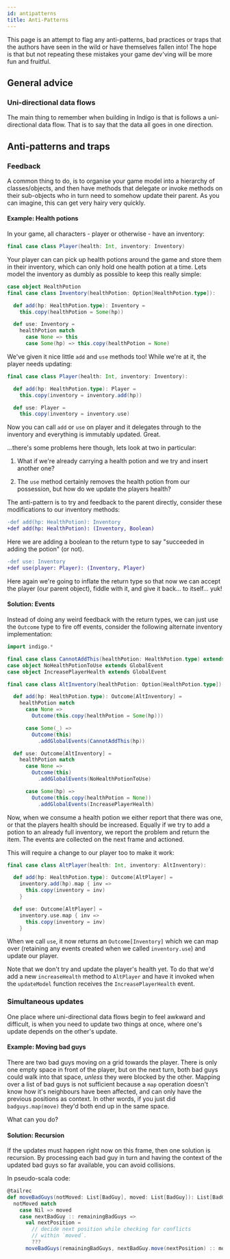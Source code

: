 ```yaml
---
id: antipatterns
title: Anti-Patterns
---
```


This page is an attempt to flag any anti-patterns, bad practices or traps that the authors have seen in the wild or have themselves fallen into! The hope is that but not repeating these mistakes your game dev'ving will be more fun and fruitful.

## General advice

### Uni-directional data flows

The main thing to remember when building in Indigo is that is follows a uni-directional data flow. That is to say that the data all goes in one direction.

## Anti-patterns and traps

### Feedback

A common thing to do, is to organise your game model into a hierarchy of classes/objects, and then have methods that delegate or invoke methods on their sub-objects who in turn need to somehow update their parent. As you can imagine, this can get very hairy very quickly.

#### Example: Health potions

In your game, all characters - player or otherwise - have an inventory:

```scala mdoc:js:shared
final case class Player(health: Int, inventory: Inventory)
```

Your player can can pick up health potions around the game and store them in their inventory, which can only hold one health potion at a time. Lets model the inventory as dumbly as possible to keep this really simple:

```scala mdoc:js:shared
case object HealthPotion
final case class Inventory(healthPotion: Option[HealthPotion.type]):

  def add(hp: HealthPotion.type): Inventory = 
    this.copy(healthPotion = Some(hp))

  def use: Inventory =
    healthPotion match
      case None => this
      case Some(hp) => this.copy(healthPotion = None)
```

We've given it nice little `add` and `use` methods too! While we're at it, the player needs updating:

```scala mdoc:js
final case class Player(health: Int, inventory: Inventory):

  def add(hp: HealthPotion.type): Player =
    this.copy(inventory = inventory.add(hp))

  def use: Player =
    this.copy(inventory = inventory.use)
```

Now you can call `add` or `use` on player and it delegates through to the inventory and everything is immutably updated. Great.

...there's some problems here though, lets look at two in particular:

  1. What if we're already carrying a health potion and we try and insert another one?

  2. The `use` method certainly removes the health potion from our possession, but how do we update the players health?

The anti-pattern is to try and feedback to the parent directly, consider these modifications to our inventory methods:

```diff
-def add(hp: HealthPotion): Inventory
+def add(hp: HealthPotion): (Inventory, Boolean)
```

Here we are adding a boolean to the return type to say "succeeded in adding the potion" (or not).

```diff
-def use: Inventory
+def use(player: Player): (Inventory, Player)
```

Here again we're going to inflate the return type so that now we can accept the player (our parent object), fiddle with it, and give it back... to itself... yuk!

#### Solution: Events

Instead of doing any weird feedback with the return types, we can just use the `Outcome` type to fire off events, consider the following alternate inventory implementation:

```scala mdoc:js:shared
import indigo.*

final case class CannotAddThis(healthPotion: HealthPotion.type) extends GlobalEvent
case object NoHealthPotionToUse extends GlobalEvent
case object IncreasePlayerHealth extends GlobalEvent

final case class AltInventory(healthPotion: Option[HealthPotion.type]):

  def add(hp: HealthPotion.type): Outcome[AltInventory] =
    healthPotion match
      case None =>
        Outcome(this.copy(healthPotion = Some(hp)))

      case Some(_) =>
        Outcome(this)
          .addGlobalEvents(CannotAddThis(hp))

  def use: Outcome[AltInventory] =
    healthPotion match
      case None =>
        Outcome(this)
          .addGlobalEvents(NoHealthPotionToUse)

      case Some(hp) =>
        Outcome(this.copy(healthPotion = None))
          .addGlobalEvents(IncreasePlayerHealth)
```

Now, when we consume a health potion we either report that there was one, or that the players health should be increased. Equally if we try to add a potion to an already full inventory, we report the problem and return the item. The events are collected on the next frame and actioned.

This will require a change to our player too to make it work:

```scala mdoc:js
final case class AltPlayer(health: Int, inventory: AltInventory):

  def add(hp: HealthPotion.type): Outcome[AltPlayer] =
    inventory.add(hp).map { inv =>
      this.copy(inventory = inv)
    }

  def use: Outcome[AltPlayer] =
    inventory.use.map { inv =>
      this.copy(inventory = inv)
    }
```

When we call `use`, it now returns an `Outcome[Inventory]` which we can map over (retaining any events created when we called `inventory.use`) and update our player.

Note that we don't try and update the player's health yet. To do that we'd add a new `increaseHealth` method to `AltPlayer` and have it invoked when the `updateModel` function receives the `IncreasePlayerHealth` event.

### Simultaneous updates

One place where uni-directional data flows begin to feel awkward and difficult, is when you need to update two things at once, where one's update depends on the other's update.

#### Example: Moving bad guys

There are two bad guys moving on a grid towards the player. There is only one empty space in front of the player, but on the next turn, both bad guys could walk into that space, _unless_ they were blocked by the other. Mapping over a list of bad guys is not sufficient because a `map` operation doesn't know how it's neighbours have been affected, and can only have the previous positions as context. In other words, if you just did `badguys.map(move)` they'd both end up in the same space.

What can you do?

#### Solution: Recursion

If the updates must happen right now on this frame, then one solution is recursion. By processing each bad guy in turn and having the context of the updated bad guys so far available, you can avoid collisions.

In pseudo-scala code:

```scala
@tailrec
def moveBadGuys(notMoved: List[BadGuy], moved: List[BadGuy]): List[BadGuy] =
  notMoved match
    case Nil => moved
    case nextBadGuy :: remainingBadGuys =>
      val nextPosition =
        // decide next position while checking for conflicts
        // within `moved`.
        ???
      moveBadGuys(remainingBadGuys, nextBadGuy.move(nextPosition) :: moved)
```
